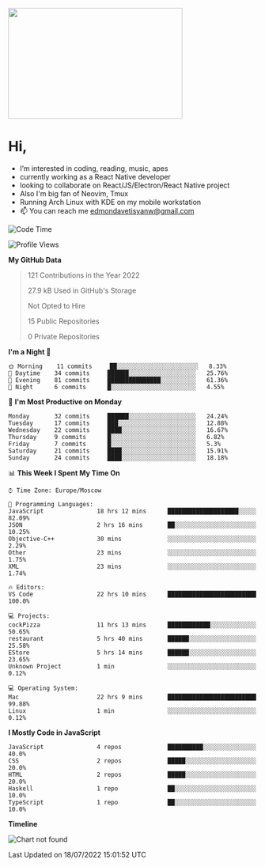 <kbd><img src="https://c.tenor.com/76XxFDBUu48AAAAC/frustrated-mad.gif" width="352" height="224" /></kbd>
#  Hi,
-  I’m interested in coding, reading, music, apes
-  currently working as a React Native developer
-  looking to collaborate on React/JS/Electron/React Native project
-  Also I'm big fan of Neovim, Tmux
-  Running Arch Linux with KDE on my mobile workstation
- 📫 You can reach me edmondavetisyanw@gmail.com
<!---
edavetisyan/edavetisyan is a ✨ special ✨ repository because its `README.md` (this file) appears on your GitHub profile.
You can click the Preview link to take a look at your changes.
--->

<!--START_SECTION:waka-->
![Code Time](http://img.shields.io/badge/Code%20Time-0%20secs-blue)

![Profile Views](http://img.shields.io/badge/Profile%20Views-12-blue)

**My GitHub Data** 

>  121 Contributions in the Year 2022
 > 
>  27.9 kB Used in GitHub's Storage 
 > 
>  Not Opted to Hire
 > 
>  15 Public Repositories 
 > 
>  0 Private Repositories  
 > 
**I'm a Night 🦉** 

```text
🌞 Morning    11 commits     ██░░░░░░░░░░░░░░░░░░░░░░░   8.33% 
🌆 Daytime    34 commits     ██████░░░░░░░░░░░░░░░░░░░   25.76% 
🌃 Evening    81 commits     ███████████████░░░░░░░░░░   61.36% 
🌙 Night      6 commits      █░░░░░░░░░░░░░░░░░░░░░░░░   4.55%

```
📅 **I'm Most Productive on Monday** 

```text
Monday       32 commits     ██████░░░░░░░░░░░░░░░░░░░   24.24% 
Tuesday      17 commits     ███░░░░░░░░░░░░░░░░░░░░░░   12.88% 
Wednesday    22 commits     ████░░░░░░░░░░░░░░░░░░░░░   16.67% 
Thursday     9 commits      █░░░░░░░░░░░░░░░░░░░░░░░░   6.82% 
Friday       7 commits      █░░░░░░░░░░░░░░░░░░░░░░░░   5.3% 
Saturday     21 commits     ████░░░░░░░░░░░░░░░░░░░░░   15.91% 
Sunday       24 commits     ████░░░░░░░░░░░░░░░░░░░░░   18.18%

```


📊 **This Week I Spent My Time On** 

```text
⌚︎ Time Zone: Europe/Moscow

💬 Programming Languages: 
JavaScript               18 hrs 12 mins      ████████████████████░░░░░   82.09% 
JSON                     2 hrs 16 mins       ██░░░░░░░░░░░░░░░░░░░░░░░   10.25% 
Objective-C++            30 mins             ░░░░░░░░░░░░░░░░░░░░░░░░░   2.29% 
Other                    23 mins             ░░░░░░░░░░░░░░░░░░░░░░░░░   1.75% 
XML                      23 mins             ░░░░░░░░░░░░░░░░░░░░░░░░░   1.74%

🔥 Editors: 
VS Code                  22 hrs 10 mins      █████████████████████████   100.0%

💻 Projects: 
cockPizza                11 hrs 13 mins      ████████████░░░░░░░░░░░░░   50.65% 
restaurant               5 hrs 40 mins       ██████░░░░░░░░░░░░░░░░░░░   25.58% 
EStore                   5 hrs 14 mins       ██████░░░░░░░░░░░░░░░░░░░   23.65% 
Unknown Project          1 min               ░░░░░░░░░░░░░░░░░░░░░░░░░   0.12%

💻 Operating System: 
Mac                      22 hrs 9 mins       █████████████████████████   99.88% 
Linux                    1 min               ░░░░░░░░░░░░░░░░░░░░░░░░░   0.12%

```

**I Mostly Code in JavaScript** 

```text
JavaScript               4 repos             ██████████░░░░░░░░░░░░░░░   40.0% 
CSS                      2 repos             █████░░░░░░░░░░░░░░░░░░░░   20.0% 
HTML                     2 repos             █████░░░░░░░░░░░░░░░░░░░░   20.0% 
Haskell                  1 repo              ██░░░░░░░░░░░░░░░░░░░░░░░   10.0% 
TypeScript               1 repo              ██░░░░░░░░░░░░░░░░░░░░░░░   10.0%

```


**Timeline**

![Chart not found](https://raw.githubusercontent.com/edavetisyan/edavetisyan/main/charts/bar_graph.png) 


 Last Updated on 18/07/2022 15:01:52 UTC
<!--END_SECTION:waka-->
